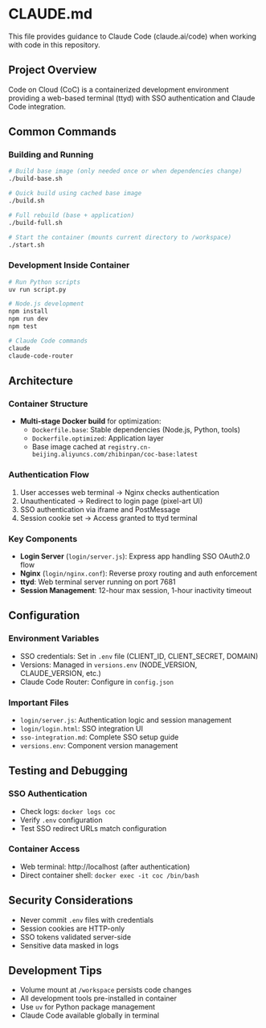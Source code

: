 # CLAUDE.md

This file provides guidance to Claude Code (claude.ai/code) when working with code in this repository.

## Project Overview
Code on Cloud (CoC) is a containerized development environment providing a web-based terminal (ttyd) with SSO authentication and Claude Code integration.

## Common Commands

### Building and Running
```bash
# Build base image (only needed once or when dependencies change)
./build-base.sh

# Quick build using cached base image
./build.sh

# Full rebuild (base + application)
./build-full.sh

# Start the container (mounts current directory to /workspace)
./start.sh
```

### Development Inside Container
```bash
# Run Python scripts
uv run script.py

# Node.js development
npm install
npm run dev
npm test

# Claude Code commands
claude
claude-code-router
```

## Architecture

### Container Structure
- **Multi-stage Docker build** for optimization:
  - `Dockerfile.base`: Stable dependencies (Node.js, Python, tools)
  - `Dockerfile.optimized`: Application layer
  - Base image cached at `registry.cn-beijing.aliyuncs.com/zhibinpan/coc-base:latest`

### Authentication Flow
1. User accesses web terminal → Nginx checks authentication
2. Unauthenticated → Redirect to login page (pixel-art UI)
3. SSO authentication via iframe and PostMessage
4. Session cookie set → Access granted to ttyd terminal

### Key Components
- **Login Server** (`login/server.js`): Express app handling SSO OAuth2.0 flow
- **Nginx** (`login/nginx.conf`): Reverse proxy routing and auth enforcement
- **ttyd**: Web terminal server running on port 7681
- **Session Management**: 12-hour max session, 1-hour inactivity timeout

## Configuration

### Environment Variables
- SSO credentials: Set in `.env` file (CLIENT_ID, CLIENT_SECRET, DOMAIN)
- Versions: Managed in `versions.env` (NODE_VERSION, CLAUDE_VERSION, etc.)
- Claude Code Router: Configure in `config.json`

### Important Files
- `login/server.js`: Authentication logic and session management
- `login/login.html`: SSO integration UI
- `sso-integration.md`: Complete SSO setup guide
- `versions.env`: Component version management

## Testing and Debugging

### SSO Authentication
- Check logs: `docker logs coc`
- Verify `.env` configuration
- Test SSO redirect URLs match configuration

### Container Access
- Web terminal: http://localhost (after authentication)
- Direct container shell: `docker exec -it coc /bin/bash`

## Security Considerations
- Never commit `.env` files with credentials
- Session cookies are HTTP-only
- SSO tokens validated server-side
- Sensitive data masked in logs

## Development Tips
- Volume mount at `/workspace` persists code changes
- All development tools pre-installed in container
- Use `uv` for Python package management
- Claude Code available globally in terminal